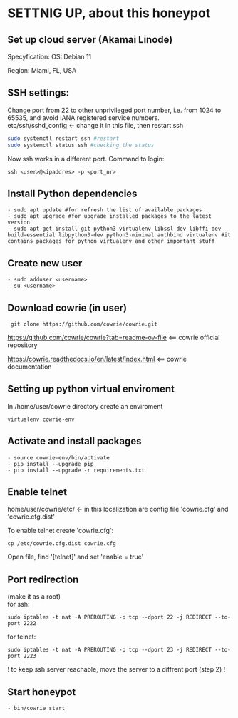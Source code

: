 # SETTNIG UP, about this honeypot

## Set up cloud server (Akamai Linode) 
 Specyfication:
    OS: Debian 11   
    
   Region: Miami, FL, USA

## SSH settings:

Change port from 22 to other unprivileged port number, i.e. from 1024 to 65535, and avoid IANA registered service numbers.  
etc/ssh/sshd_config <- change it in this file, then restart ssh 
```bash
sudo systemctl restart ssh #restart 
sudo systemctl status ssh #checking the status
```

Now ssh works in a different port. Command to login: 
```
ssh <user>@<ipaddres> -p <port_nr>
```

## Install Python dependencies
    - sudo apt update #for refresh the list of available packages
    - sudo apt upgrade #for upgrade installed packages to the latest version
    - sudo apt-get install git python3-virtualenv libssl-dev libffi-dev build-essential libpython3-dev python3-minimal authbind virtualenv #it contains packages for python virtualenv and other important stuff

## Create new user
    - sudo adduser <username>
    - su <username>

## Download cowrie (in user)
   ```
    git clone https://github.com/cowrie/cowrie.git
   ```
   https://github.com/cowrie/cowrie?tab=readme-ov-file <== cowrie official repository   
   
   https://cowrie.readthedocs.io/en/latest/index.html <== cowrie documentation

## Setting up python virtual enviroment  
In /home/user/cowrie directory create an enviroment 
```
virtualenv cowrie-env
```
## Activate and install packages
    - source cowrie-env/bin/activate
    - pip install --upgrade pip
    - pip install --upgrade -r requirements.txt

## Enable telnet
   home/user/cowrie/etc/ <- in this localization are config file 'cowrie.cfg' and 'cowrie.cfg.dist'   
   
   To enable telnet create 'cowrie.cfg': 
   ```
   cp /etc/cowrie.cfg.dist cowrie.cfg
   ```
   Open file, find '[telnet]' and set 'enable = true'

## Port redirection   
(make it as a root)   
for ssh:   
```
sudo iptables -t nat -A PREROUTING -p tcp --dport 22 -j REDIRECT --to-port 2222
```
for telnet: 
```
sudo iptables -t nat -A PREROUTING -p tcp --dport 23 -j REDIRECT --to-port 2223
```
 ! to keep ssh server reachable, move the server to a diffrent port (step 2) !

## Start honeypot
    - bin/cowrie start

